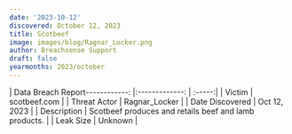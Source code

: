```yaml
---
date: '2023-10-12'
discovered: October 12, 2023
title: Scotbeef
image: images/blog/Ragnar_Locker.png
author: Breachsense Support
draft: false
yearmonths: 2023/october
---
```


| Data Breach Report------------:     |:-------------:    | :-----:|
| Victim      | scotbeef.com      | 
| Threat Actor      | Ragnar_Locker      | 
| Date Discovered      | Oct 12, 2023      | 
| Description      | Scotbeef produces and retails beef and lamb products.      | 
| Leak Size      | Unknown      | 

